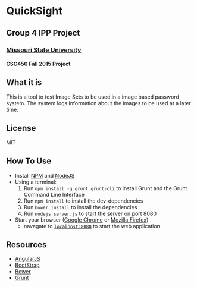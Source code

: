 # QuickSight
  ## Group 4 IPP Project
  ### [Missouri State University](http://computerscience.missouristate.edu/undergraduate/)
  ####  CSC450 Fall 2015 Project
## What it is
  This is a tool to test Image Sets to be used in a image based password system. The system logs information about the images to be used at a later time.
## License
  MIT
## How To Use
- Install [NPM](https://www.npmjs.com/package/npm) and [NodeJS](https://nodejs.org/en/download/)
- Using a terminal:
  1. Run ```npm install -g grunt grunt-cli``` to install Grunt and the Grunt Command Line Interface
  2. Run ```npm install``` to install the dev-dependencies
  3. Run ```bower install``` to install the dependencies
  4. Run ```nodejs server.js``` to start the server on port 8080
- Start your browser ([Google Chrome](https://www.google.com/chrome/browser/desktop/) or [Mozilla Firefox](https://www.mozilla.org/en-US/firefox/new/))
  * navagate to [```localhost:8080```](localhost:8080) to start the web application
## Resources
- [AngularJS](angularjs.org)
- [BootStrap](getbootstrap.com)
- [Bower](bower.io)
- [Grunt](http://gruntjs.com)
